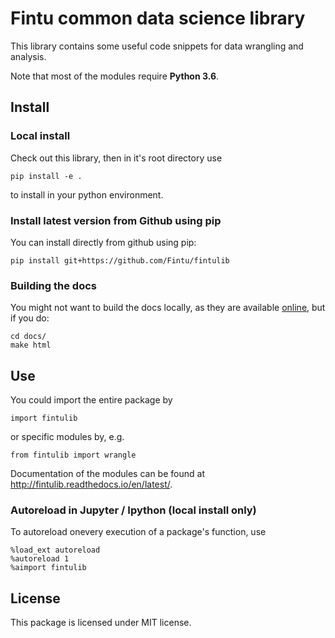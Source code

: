 # Fintu common data science library
This library contains some useful code snippets for data wrangling and analysis.

Note that most of the modules require **Python 3.6**.

## Install

### Local install
Check out this library, then in it's root directory use  
```
pip install -e .
```
to install in your python environment.

### Install latest version from Github using pip
You can install directly from github using pip:
```
pip install git+https://github.com/Fintu/fintulib
```

### Building the docs
You might not want to build the docs locally, as they are available [online](http://fintulib.readthedocs.io/en/latest/), but if you do:
```
cd docs/
make html
```


## Use  
You could import the entire package by 
```
import fintulib
``` 
or specific modules by, e.g. 
```
from fintulib import wrangle
```

Documentation of the modules can be found at http://fintulib.readthedocs.io/en/latest/.

### Autoreload in Jupyter / Ipython (local install only)
To autoreload onevery execution of a package's function, use
```
%load_ext autoreload
%autoreload 1
%aimport fintulib
```

## License

This package is licensed under MIT license.